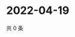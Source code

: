 # 2022-04-19

共 0 条

<!-- BEGIN WEIBO -->
<!-- 最后更新时间 Tue Apr 19 2022 18:15:57 GMT+0800 (China Standard Time) -->

<!-- END WEIBO -->
